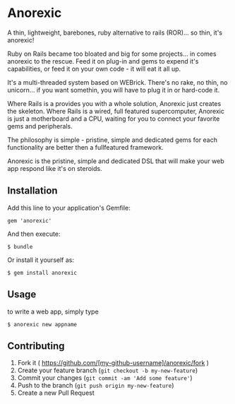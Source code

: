 # Anorexic

A thin, lightweight, barebones, ruby alternative to rails (ROR)... so thin, it's anorexic!

Ruby on Rails became too bloated and big for some projects... in comes anorexic to the rescue. Feed it on plug-in and gems to expend it's capabilities, or feed it on your own code - it will eat it all up.

It's a multi-threaded system based on WEBrick. There's no rake, no thin, no unicorn... if you want somethin, you will have to plug it in or hard-code it.

Where Rails is a provides you with a whole solution, Anorexic just creates the skeleton. Where Rails is a wired, full featured supercomputer, Anorexic is just a motherboard and a CPU, waiting for you to connect your favorite gems and peripherals.

The philosophy is simple - pristine, simple and dedicated gems for each functionality are better then a fullfeatured framework.

Anorexic is the pristine, simple and dedicated DSL that will make your web app respond like it's on steroids.

## Installation

Add this line to your application's Gemfile:

    gem 'anorexic'

And then execute:

    $ bundle

Or install it yourself as:

    $ gem install anorexic

## Usage

to write a web app, simply type

    $ anorexic new appname

## Contributing

1. Fork it ( https://github.com/[my-github-username]/anorexic/fork )
2. Create your feature branch (`git checkout -b my-new-feature`)
3. Commit your changes (`git commit -am 'Add some feature'`)
4. Push to the branch (`git push origin my-new-feature`)
5. Create a new Pull Request
